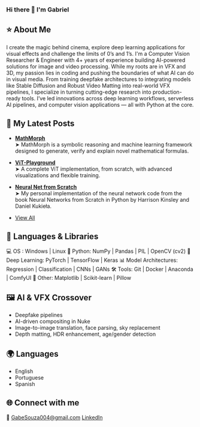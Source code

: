 ### Hi there 👋 I'm Gabriel

## ⭐ About Me
I create the magic behind cinema, explore deep learning applications for visual effects and challenge the limits of 0’s and 1’s.
I'm a Computer Vision Researcher & Engineer with 4+ years of experience building AI-powered solutions for image and video processing. While my roots are in VFX and 3D, my passion lies in coding and pushing the boundaries of what AI can do in visual media.
From training deepfake architectures to integrating models like Stable Diffusion and Robust Video Matting into real-world VFX pipelines, I specialize in turning cutting-edge research into production-ready tools. I’ve led innovations across deep learning workflows, serverless AI pipelines, and computer vision applications — all with Python at the core.


## 📝 My Latest Posts

- [**MathMorph**](https://github.com/Gabriel-ds1/MathMorph)  
  ➤ MathMorph is a symbolic reasoning and machine learning framework designed to generate, verify and explain novel mathematical formulas.
  
- [**ViT-Playground**](https://github.com/Gabriel-ds1/ViT-Playground)  
  ➤ A complete ViT implementation, from scratch, with advanced visualizations and flexible training.
  
- [**Neural Net from Scratch**](https://github.com/Gabriel-ds1/neural-networks-from-scratch)  
  ➤ My personal implementation of the neural network code from the book Neural Networks from Scratch in Python by Harrison Kinsley and Daniel Kukieła.

- [View All](https://github.com/Gabriel-ds1?tab=repositories)


## 🐙 Languages & Libraries
💻 OS : Windows | Linux
🐍 Python: NumPy | Pandas | PIL | OpenCV (cv2)
🧠 Deep Learning: PyTorch | TensorFlow | Keras
📊 Model Architectures: Regression | Classification | CNNs | GANs
🛠️ Tools: Git | Docker | Anaconda | ComfyUI
🐛 Other: Matplotlib | Scikit-learn | Pillow
 
## 🖼️ AI & VFX Crossover
- Deepfake pipelines
- AI-driven compositing in Nuke
- Image-to-image translation, face parsing, sky replacement
- Depth matting, HDR enhancement, age/gender detection

## 🌍 Languages
- English
- Portuguese
- Spanish

## 🌐 Connect with me
📝 GabeSouza004@gmail.com
[LinkedIn](https://www.linkedin.com/in/gabe-souza/)

